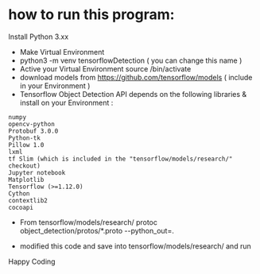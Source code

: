 # how to run this program:

   Install Python 3.xx
   
   - Make Virtual Environment
   - python3 -m venv tensorflowDetection ( you can change this name )
   - Active your Virtual Environment source /bin/activate
   - download models from https://github.com/tensorflow/models ( include in your Environment )
   - Tensorflow Object Detection API depends on the following libraries & install on your Environment :
    
    numpy
    opencv-python
    Protobuf 3.0.0
    Python-tk
    Pillow 1.0
    lxml
    tf Slim (which is included in the "tensorflow/models/research/" checkout)
    Jupyter notebook
    Matplotlib
    Tensorflow (>=1.12.0)
    Cython
    contextlib2
    cocoapi
   
   - From tensorflow/models/research/
   protoc object_detection/protos/*.proto --python_out=.
    
   - modified this code and save into tensorflow/models/research/ and run
    
   Happy Coding


